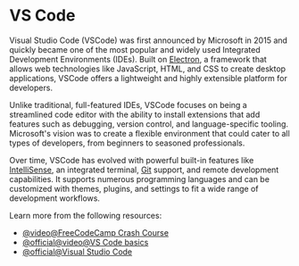 # VS Code

Visual Studio Code (VSCode) was first announced by Microsoft in 2015 and quickly became one of the most popular and widely used Integrated Development Environments (IDEs). Built on [Electron](https://www.electronjs.org/), a framework that allows web technologies like JavaScript, HTML, and CSS to create desktop applications, VSCode offers a lightweight and highly extensible platform for developers.

Unlike traditional, full-featured IDEs, VSCode focuses on being a streamlined code editor with the ability to install extensions that add features such as debugging, version control, and language-specific tooling. Microsoft's vision was to create a flexible environment that could cater to all types of developers, from beginners to seasoned professionals.

Over time, VSCode has evolved with powerful built-in features like [IntelliSense](https://code.visualstudio.com/docs/editor/intellisense), an integrated terminal, [Git](https://git-scm.com/) support, and remote development capabilities. It supports numerous programming languages and can be customized with themes, plugins, and settings to fit a wide range of development workflows.

Learn more from the following resources:

- [@video@FreeCodeCamp Crash Course](https://www.youtube.com/watch?v=WPqXP_kLzpo)
- [@official@video@VS Code basics](https://www.youtube.com/watch?v=B-s71n0dHUk)
- [@official@Visual Studio Code](https://code.visualstudio.com/)
